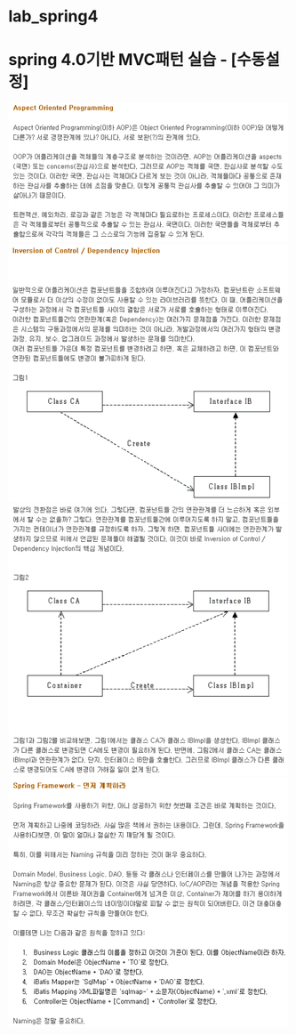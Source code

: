 # lab_spring4

<h1>spring 4.0기반 MVC패턴 실습 - [수동설정]</h1>
<img src="images/aop1.gif">
<br/>
<img src="images/injection1.gif">
<br/>
<img src="images/injection2.gif">
<br/>
<img src="images/naming1.gif">
<br/>
